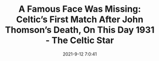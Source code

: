 ---
"title": "A Famous Face Was Missing: Celtic’s First Match After John Thomson’s Death, On This Day 1931 - The Celtic Star"
"date": "2021-9-12 7:0:41"
"feed_name": "GOOGLENEWSMINING"
"feed_website": "https://news.google.com/search?q=mining%2Bincident&hl=en-US&gl=US&ceid=US:en"
"feed_rss": "https://news.google.com/rss/search?q=mining%2Bincident&hl=en-US&gl=US&ceid=US:en"
"link": "https://thecelticstar.com/a-famous-face-was-missing-celtics-first-match-after-john-thomsons-death-on-this-day-1931/"
"file": "_posts/2021-1-1-890020a6cc1dba87a4c579929f5af29e5e4ce5ce.md"
"accident": "1"
"drilling": "0"
"dead": "0"
"injured": "0"
---